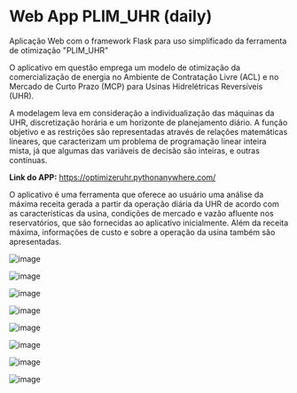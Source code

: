 # Web App PLIM_UHR (daily)
Aplicação Web com o framework Flask para uso simplificado da ferramenta de otimização "PLIM_UHR"

O aplicativo em questão emprega um modelo de otimização da comercialização de energia no Ambiente de Contratação Livre (ACL) e no Mercado de Curto Prazo (MCP) para Usinas Hidrelétricas Reversíveis (UHR).

A modelagem leva em consideração a individualização das máquinas da UHR, discretização horária e um horizonte de planejamento diário. A função objetivo e as restrições são representadas através de relações matemáticas lineares, que caracterizam um problema de programação linear inteira mista, já que algumas das variáveis de decisão são inteiras, e outras contínuas. 

**Link do APP:** https://optimizeruhr.pythonanywhere.com/

O aplicativo é uma ferramenta que oferece ao usuário uma análise da máxima receita gerada a partir da operação diária da UHR
de acordo com as características da usina, condições de mercado e vazão afluente nos reservatórios, que são fornecidas
ao aplicativo inicialmente. Além da receita máxima, informações de custo e sobre a operação da usina também são apresentadas.<br>


![image](https://github.com/user-attachments/assets/7641449b-4dce-477a-af64-70464dfeb391)

![image](https://github.com/user-attachments/assets/35381c89-b081-4da4-87ea-5824ce4b01c2)

![image](https://github.com/user-attachments/assets/51e9ff05-6f71-405f-9ee9-ab9a2593e940)

![image](https://github.com/user-attachments/assets/0401c4aa-d6d9-420e-bf8f-827a5b7a7b28)

![image](https://github.com/user-attachments/assets/12a91e22-0d61-4661-82f5-c9b6d990910d)

![image](https://github.com/user-attachments/assets/3e5d9676-4d2e-4934-bfe3-b2611130f9a5)

![image](https://github.com/user-attachments/assets/98395054-25fc-4125-83e3-374c16b5e69d)

![image](https://github.com/user-attachments/assets/770c547a-2f7e-43a1-ab1d-ca25f67a6e50)

